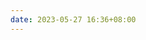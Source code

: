 ```yaml
---
date: 2023-05-27 16:36+08:00
---
```


<readonlylink href="https://books.readonly.link/euler/institutiones-calculi-differentialis/book.json" />
